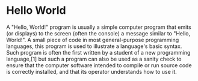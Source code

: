 # Hello World

A "Hello, World!" program is usually a simple computer program that emits (or displays) to the screen (often the console) a message similar to "Hello, World!". A small piece of code in most general-purpose programming languages, this program is used to illustrate a language's basic syntax. Such program is often the first written by a student of a new programming language,[1] but such a program can also be used as a sanity check to ensure that the computer software intended to compile or run source code is correctly installed, and that its operator understands how to use it.